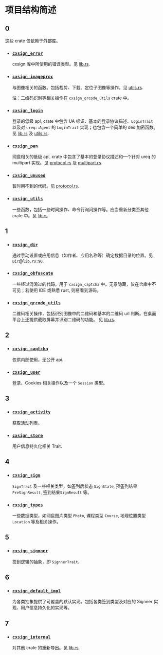 # 项目结构简述

## 0

这些 crate 仅依赖于外部库。

- ### [`cxsign_error`](./cxsign_error)
  cxsign 库中所使用的错误类型。见 [lib.rs](./cxsign_error/src/lib.rs).
- ### [`cxsign_imageproc`](./cxsign_imageproc)

  与图像相关的函数。包括裁剪、下载、定位子图像等操作。见 [utils.rs](./cxsign_imageproc/src/utils.rs).

  注：二维码识别等相关操作在 `cxsign_qrcode_utils` crate 中。
- ### [`cxsign_login`](./cxsign_login)

  登录的低级 api, crate 中包含 UA 标识、基本的登录协议描述、`LoginTrait` 以及对 `ureq::Agent` 的 `LoginTrait`
  实现；也包含一个简单的 des 加密函数。见 [lib.rs](./cxsign_login/src/lib.rs) 及 [utils.rs](./cxsign_login/src/utils.rs).
- ### [`cxsign_pan`](./cxsign_pan)

  网盘相关的低级 api, crate 中包含了基本的登录协议描述和一个针对 ureq 的 multipart
  实现。见 [protocol.rs](./cxsign_pan/src/protocol.rs) 及 [multipart.rs](./cxsign_pan/src/multipart.rs).
- ### [`cxsign_unused`](./cxsign_unused)

  暂时用不到的代码。见 [protocol.rs](./cxsign_unused/src/protocol.rs).
- ### [`cxsign_utils`](./cxsign_utils)

  一些函数，包括一些时间操作、命令行询问操作等。应当重新分类至其他 crate 中。见 [lib.rs](./cxsign_utils/src/lib.rs).

## 1

- ### [`cxsign_dir`](./cxsign_dir)

  通过手动设置或应用信息（如作者、应用名称等）确定数据目录的位置。见 [`Dir`@`lib.rs:90`](./cxsign_dir/src/lib.rs).
- ### [`cxsign_obfuscate`](./cxsign_obfuscate)

  一些经过混淆过的代码，用于 `cxsign_captcha` 中。无意隐藏，仅在仓库中不可见；若使用 IDE 或熟悉 rust, 则易看到源码。
- ### [`cxsign_qrcode_utils`](./cxsign_qrcode_utils)

  二维码相关操作，包括识别图像中的二维码和基本的二维码 url 判断。在桌面平台上还提供截取屏幕并识别二维码的功能。
  见 [lib.rs](./cxsign_qrcode_utils/src/lib.rs).

## 2

- ### [`cxsign_captcha`](./cxsign_captcha)

  仅供内部使用，无公开 api.
- ### [`cxsign_user`](./cxsign_user)

  登录、Cookies 相关操作以及一个 `Session` 类型。

## 3

- ### [`cxsign_activity`](./cxsign_activity)

  获取活动列表。
- ### [`cxsign_store`](./cxsign_store)

  用户信息持久化相关 Trait.

## 4

- ### [`cxsign_sign`](./cxsign_sign)

  `SignTrait` 及一些相关类型，如签到后状态 `SignState`, 预签到结果 `PreSignResult`, 签到结果`SignResult` 等。
- ### [`cxsign_types`](./cxsign_types)

  一些数据类型，如网盘图片类型 `Photo`, 课程类型 `Course`, 地理位置类型 `Location` 等及相关操作。

## 5

- ### [`cxsign_signner`](./cxsign_signner)

  签到逻辑的抽象，即 `SignnerTrait`.

## 6

- ### [`cxsign_default_impl`](./cxsign_default_impl)

  为各类抽象提供了可覆盖的默认实现。包括各类签到类型及对应的 Signner 实现、用户信息持久化的实现等。

## 7

- ### [`cxsign_internal`](./cxsign_internal)

  对其他 crate 的重新导出。见 [lib.rs](./cxsign_internal/src/lib.rs).